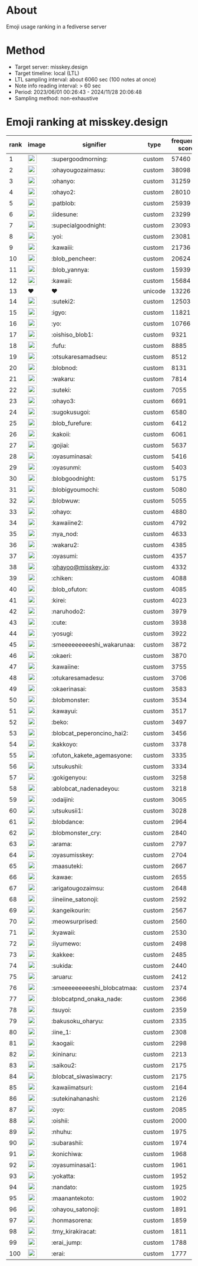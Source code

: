# About
Emoji usage ranking in a fediverse server

# Method
- Target server: misskey.design
- Target timeline: local (LTL)
- LTL sampling interval: about 6060 sec (100 notes at once)
- Note info reading interval: > 60 sec
- Period: 2023/06/01 00:26:43 - 2024/11/28 20:06:48 
- Sampling method: non-exhaustive

# Emoji ranking at misskey.design

|rank|image|signifier|type|frequency score|
|----|----|----|----|----|
|1|<img height="24" src="https://misskey.design/emoji/supergoodmorning.webp">|:supergoodmorning:|custom|57460|
|2|<img height="24" src="https://misskey.design/emoji/ohayougozaimasu.webp">|:ohayougozaimasu:|custom|38098|
|3|<img height="24" src="https://misskey.design/emoji/ohanyo.webp">|:ohanyo:|custom|31259|
|4|<img height="24" src="https://misskey.design/emoji/ohayo2.webp">|:ohayo2:|custom|28010|
|5|<img height="24" src="https://misskey.design/emoji/patblob.webp">|:patblob:|custom|25939|
|6|<img height="24" src="https://misskey.design/emoji/iidesune.webp">|:iidesune:|custom|23299|
|7|<img height="24" src="https://misskey.design/emoji/supecialgoodnight.webp">|:supecialgoodnight:|custom|23093|
|8|<img height="24" src="https://misskey.design/emoji/yoi.webp">|:yoi:|custom|23081|
|9|<img height="24" src="https://misskey.design/emoji/kawaiii.webp">|:kawaiii:|custom|21736|
|10|<img height="24" src="https://misskey.design/emoji/blob_pencheer.webp">|:blob_pencheer:|custom|20624|
|11|<img height="24" src="https://misskey.design/emoji/blob_yannya.webp">|:blob_yannya:|custom|15939|
|12|<img height="24" src="https://misskey.design/emoji/kawaii.webp">|:kawaii:|custom|15684|
|13|❤|❤|unicode|13226|
|14|<img height="24" src="https://misskey.design/emoji/suteki2.webp">|:suteki2:|custom|12503|
|15|<img height="24" src="https://misskey.design/emoji/igyo.webp">|:igyo:|custom|11821|
|16|<img height="24" src="https://misskey.design/emoji/yo.webp">|:yo:|custom|10766|
|17|<img height="24" src="https://misskey.design/emoji/oishiso_blob1.webp">|:oishiso_blob1:|custom|9321|
|18|<img height="24" src="https://misskey.design/emoji/fufu.webp">|:fufu:|custom|8885|
|19|<img height="24" src="https://misskey.design/emoji/otsukaresamadseu.webp">|:otsukaresamadseu:|custom|8512|
|20|<img height="24" src="https://misskey.design/emoji/blobnod.webp">|:blobnod:|custom|8131|
|21|<img height="24" src="https://misskey.design/emoji/wakaru.webp">|:wakaru:|custom|7814|
|22|<img height="24" src="https://misskey.design/emoji/suteki.webp">|:suteki:|custom|7055|
|23|<img height="24" src="https://misskey.design/emoji/ohayo3.webp">|:ohayo3:|custom|6691|
|24|<img height="24" src="https://misskey.design/emoji/sugokusugoi.webp">|:sugokusugoi:|custom|6580|
|25|<img height="24" src="https://misskey.design/emoji/blob_furefure.webp">|:blob_furefure:|custom|6412|
|26|<img height="24" src="https://misskey.design/emoji/kakoii.webp">|:kakoii:|custom|6061|
|27|<img height="24" src="https://misskey.design/emoji/gojiai.webp">|:gojiai:|custom|5637|
|28|<img height="24" src="https://misskey.design/emoji/oyasuminasai.webp">|:oyasuminasai:|custom|5416|
|29|<img height="24" src="https://misskey.design/emoji/oyasunmi.webp">|:oyasunmi:|custom|5403|
|30|<img height="24" src="https://misskey.design/emoji/blobgoodnight.webp">|:blobgoodnight:|custom|5175|
|31|<img height="24" src="https://misskey.design/emoji/blobigyoumochi.webp">|:blobigyoumochi:|custom|5080|
|32|<img height="24" src="https://misskey.design/emoji/blobwuw.webp">|:blobwuw:|custom|5055|
|33|<img height="24" src="https://misskey.design/emoji/ohayo.webp">|:ohayo:|custom|4880|
|34|<img height="24" src="https://misskey.design/emoji/kawaiine2.webp">|:kawaiine2:|custom|4792|
|35|<img height="24" src="https://misskey.design/emoji/nya_nod.webp">|:nya_nod:|custom|4633|
|36|<img height="24" src="https://misskey.design/emoji/wakaru2.webp">|:wakaru2:|custom|4385|
|37|<img height="24" src="https://misskey.design/emoji/oyasumi.webp">|:oyasumi:|custom|4357|
|38|<img height="24" src="https://misskey.design/emoji/ohayoo.webp">|:ohayoo@misskey.io:|custom|4332|
|39|<img height="24" src="https://misskey.design/emoji/chiken.webp">|:chiken:|custom|4088|
|40|<img height="24" src="https://misskey.design/emoji/blob_ofuton.webp">|:blob_ofuton:|custom|4085|
|41|<img height="24" src="https://misskey.design/emoji/kirei.webp">|:kirei:|custom|4023|
|42|<img height="24" src="https://misskey.design/emoji/naruhodo2.webp">|:naruhodo2:|custom|3979|
|43|<img height="24" src="https://misskey.design/emoji/cute.webp">|:cute:|custom|3938|
|44|<img height="24" src="https://misskey.design/emoji/yosugi.webp">|:yosugi:|custom|3922|
|45|<img height="24" src="https://misskey.design/emoji/smeeeeeeeeeshi_wakarunaa.webp">|:smeeeeeeeeeshi_wakarunaa:|custom|3872|
|46|<img height="24" src="https://misskey.design/emoji/okaeri.webp">|:okaeri:|custom|3870|
|47|<img height="24" src="https://misskey.design/emoji/kawaiine.webp">|:kawaiine:|custom|3755|
|48|<img height="24" src="https://misskey.design/emoji/otukaresamadesu.webp">|:otukaresamadesu:|custom|3706|
|49|<img height="24" src="https://misskey.design/emoji/okaerinasai.webp">|:okaerinasai:|custom|3583|
|50|<img height="24" src="https://misskey.design/emoji/blobmonster.webp">|:blobmonster:|custom|3534|
|51|<img height="24" src="https://misskey.design/emoji/kawayui.webp">|:kawayui:|custom|3517|
|52|<img height="24" src="https://misskey.design/emoji/beko.webp">|:beko:|custom|3497|
|53|<img height="24" src="https://misskey.design/emoji/blobcat_peperoncino_hai2.webp">|:blobcat_peperoncino_hai2:|custom|3456|
|54|<img height="24" src="https://misskey.design/emoji/kakkoyo.webp">|:kakkoyo:|custom|3378|
|55|<img height="24" src="https://misskey.design/emoji/ofuton_kakete_agemasyone.webp">|:ofuton_kakete_agemasyone:|custom|3335|
|56|<img height="24" src="https://misskey.design/emoji/utsukushii.webp">|:utsukushii:|custom|3334|
|57|<img height="24" src="https://misskey.design/emoji/gokigenyou.webp">|:gokigenyou:|custom|3258|
|58|<img height="24" src="https://misskey.design/emoji/ablobcat_nadenadeyou.webp">|:ablobcat_nadenadeyou:|custom|3218|
|59|<img height="24" src="https://misskey.design/emoji/odaijini.webp">|:odaijini:|custom|3065|
|60|<img height="24" src="https://misskey.design/emoji/utsukusii1.webp">|:utsukusii1:|custom|3028|
|61|<img height="24" src="https://misskey.design/emoji/blobdance.webp">|:blobdance:|custom|2964|
|62|<img height="24" src="https://misskey.design/emoji/blobmonster_cry.webp">|:blobmonster_cry:|custom|2840|
|63|<img height="24" src="https://misskey.design/emoji/arama.webp">|:arama:|custom|2797|
|64|<img height="24" src="https://misskey.design/emoji/oyasumisskey.webp">|:oyasumisskey:|custom|2704|
|65|<img height="24" src="https://misskey.design/emoji/maasuteki.webp">|:maasuteki:|custom|2667|
|66|<img height="24" src="https://misskey.design/emoji/kawae.webp">|:kawae:|custom|2655|
|67|<img height="24" src="https://misskey.design/emoji/arigatougozaimsu.webp">|:arigatougozaimsu:|custom|2648|
|68|<img height="24" src="https://misskey.design/emoji/iineiine_satonoji.webp">|:iineiine_satonoji:|custom|2592|
|69|<img height="24" src="https://misskey.design/emoji/kangeikourin.webp">|:kangeikourin:|custom|2567|
|70|<img height="24" src="https://misskey.design/emoji/meowsurprised.webp">|:meowsurprised:|custom|2560|
|71|<img height="24" src="https://misskey.design/emoji/kyawaii.webp">|:kyawaii:|custom|2530|
|72|<img height="24" src="https://misskey.design/emoji/iiyumewo.webp">|:iiyumewo:|custom|2498|
|73|<img height="24" src="https://misskey.design/emoji/kakkee.webp">|:kakkee:|custom|2485|
|74|<img height="24" src="https://misskey.design/emoji/sukida.webp">|:sukida:|custom|2440|
|75|<img height="24" src="https://misskey.design/emoji/aruaru.webp">|:aruaru:|custom|2412|
|76|<img height="24" src="https://misskey.design/emoji/smeeeeeeeeeshi_blobcatmaa.webp">|:smeeeeeeeeeshi_blobcatmaa:|custom|2374|
|77|<img height="24" src="https://misskey.design/emoji/blobcatpnd_onaka_nade.webp">|:blobcatpnd_onaka_nade:|custom|2366|
|78|<img height="24" src="https://misskey.design/emoji/tsuyoi.webp">|:tsuyoi:|custom|2359|
|79|<img height="24" src="https://misskey.design/emoji/bakusoku_oharyu.webp">|:bakusoku_oharyu:|custom|2335|
|80|<img height="24" src="https://misskey.design/emoji/iine_1.webp">|:iine_1:|custom|2308|
|81|<img height="24" src="https://misskey.design/emoji/kaogaii.webp">|:kaogaii:|custom|2298|
|82|<img height="24" src="https://misskey.design/emoji/kininaru.webp">|:kininaru:|custom|2213|
|83|<img height="24" src="https://misskey.design/emoji/saikou2.webp">|:saikou2:|custom|2175|
|84|<img height="24" src="https://misskey.design/emoji/blobcat_siwasiwacry.webp">|:blobcat_siwasiwacry:|custom|2175|
|85|<img height="24" src="https://misskey.design/emoji/kawaiimatsuri.webp">|:kawaiimatsuri:|custom|2164|
|86|<img height="24" src="https://misskey.design/emoji/sutekinahanashi.webp">|:sutekinahanashi:|custom|2126|
|87|<img height="24" src="https://misskey.design/emoji/oyo.webp">|:oyo:|custom|2085|
|88|<img height="24" src="https://misskey.design/emoji/oishii.webp">|:oishii:|custom|2000|
|89|<img height="24" src="https://misskey.design/emoji/nhuhu.webp">|:nhuhu:|custom|1975|
|90|<img height="24" src="https://misskey.design/emoji/subarashii.webp">|:subarashii:|custom|1974|
|91|<img height="24" src="https://misskey.design/emoji/konichiwa.webp">|:konichiwa:|custom|1968|
|92|<img height="24" src="https://misskey.design/emoji/oyasuminasai1.webp">|:oyasuminasai1:|custom|1961|
|93|<img height="24" src="https://misskey.design/emoji/yokatta.webp">|:yokatta:|custom|1952|
|94|<img height="24" src="https://misskey.design/emoji/nandato.webp">|:nandato:|custom|1925|
|95|<img height="24" src="https://misskey.design/emoji/maanantekoto.webp">|:maanantekoto:|custom|1902|
|96|<img height="24" src="https://misskey.design/emoji/ohayou_satonoji.webp">|:ohayou_satonoji:|custom|1891|
|97|<img height="24" src="https://misskey.design/emoji/honmasorena.webp">|:honmasorena:|custom|1859|
|98|<img height="24" src="https://misskey.design/emoji/tmy_kirakiracat.webp">|:tmy_kirakiracat:|custom|1811|
|99|<img height="24" src="https://misskey.design/emoji/erai_jump.webp">|:erai_jump:|custom|1788|
|100|<img height="24" src="https://misskey.design/emoji/erai.webp">|:erai:|custom|1777|
